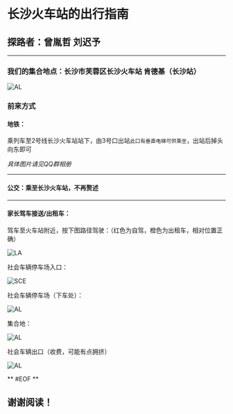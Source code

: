 # 长沙火车站的出行指南

## 探路者：曾胤哲 刘迟予

---

### 我们的集合地点：长沙市芙蓉区长沙火车站 肯德基（长沙站）

![AL](https://www.lsmun.club/latest-activities/201808EXPO/AL,png)

### 前来方式

#### 地铁：

乘列车至2号线长沙火车站站下，由3号口出站`此口有垂直电梯可供乘坐`，出站后掉头向东即可

*具体图片请见QQ群相册*

---

#### 公交：乘至长沙火车站，不再赘述

---

#### 家长驾车接送/出租车：

驾车至火车站附近，按下图路径驾驶：（红色为自驾，橙色为出租车，相对位置正确）

![LA](https://www.lsmun.club/latest-activities/201808EXPO/LA,png)

社会车辆停车场入口：

![SCE](https://www.lsmun.club/latest-activities/201808EXPO/SCE,jpg)

社会车辆停车场（下车处）：

![AL](https://www.lsmun.club/latest-activities/201808EXPO/SCP,jpg)

集合地：

![AL](https://www.lsmun.club/latest-activities/201808EXPO/LC.jpg)

社会车辆出口（收费，可能有点拥挤）

![AL](https://www.lsmun.club/latest-activities/201808EXPO/SCX.jpg)

** #EOF **

## 谢谢阅读！